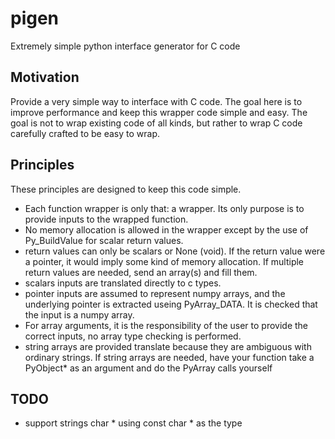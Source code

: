 # pigen
Extremely simple python interface generator for C code

Motivation
----------

Provide a very simple way to interface with C code.  The goal here is to
improve performance and keep this wrapper code simple and easy.  The goal is
not to wrap existing code of all kinds, but rather to wrap C code carefully
crafted to be easy to wrap.

Principles
----------

These principles are designed to keep this code simple.

- Each function wrapper is only that: a wrapper.  Its only 
  purpose is to provide inputs to the wrapped function.
- No memory allocation is allowed in the wrapper except by the use
  of Py_BuildValue for scalar return values.
- return values can only be scalars or None (void).  If the
  return value were a pointer, it would imply some kind
  of memory allocation. If multiple return values are needed,
  send an array(s) and fill them.
- scalars inputs are translated directly to c types.
- pointer inputs are assumed to represent numpy arrays, and the
  underlying pointer is extracted useing PyArray_DATA.  It is
  checked that the input is a numpy array.
- For array arguments, it is the responsibility of the user to provide the correct
  inputs, no array type checking is performed.
- string arrays are provided translate because they are ambiguous
  with ordinary strings.  If string arrays are needed, have your
  function take a PyObject* as an argument and do the PyArray
  calls yourself

TODO
-------
- support strings char * using const char * as the type
